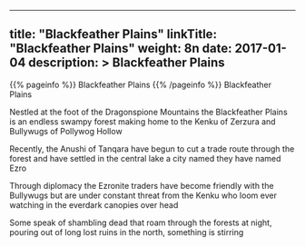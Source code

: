 
---
title: "Blackfeather Plains"
linkTitle: "Blackfeather Plains"
weight: 8n
date: 2017-01-04
description: >
 Blackfeather Plains
---

{{% pageinfo %}}
Blackfeather Plains
{{% /pageinfo %}}
Blackfeather Plains

Nestled at the foot of the Dragonspione Mountains the Blackfeather Plains is an endless swampy forest making home to the Kenku of Zerzura and Bullywugs of Pollywog Hollow

Recently, the Anushi of Tanqara have begun to cut a trade route through the forest and have settled in the central lake a city named they have named Ezro

Through diplomacy the Ezronite traders have become friendly with the Bullywugs but are under constant threat from the Kenku who loom ever watching in the everdark canopies over head

Some speak of shambling dead that roam through the forests at night, pouring out of long lost ruins in the north, something is stirring
